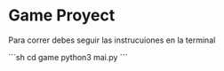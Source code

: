 # Game Proyect

Para correr debes seguir las instrucuiones en la terminal

´´´sh
cd game
python3 mai.py 
´´´
